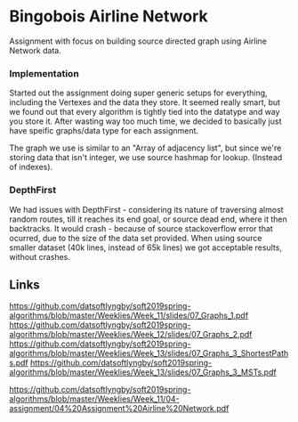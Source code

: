 # Bingobois Airline Network
Assignment with focus on building source directed graph using Airline Network data.

### Implementation

Started out the assignment doing super generic setups for everything, including the Vertexes and the data they store. It seemed really smart, but we found out that every algorithm is tightly tied into the datatype and way you store it. After wasting way too much time, we decided to basically just have speific graphs/data type for each assignment.


The graph we use is similar to an "Array of adjacency list", but since we're storing data that isn't integer, we use source hashmap for lookup. (Instead of indexes).


### DepthFirst

We had issues with DepthFirst - considering its nature of traversing almost random routes, till it reaches its end goal, or source dead end, where it then backtracks. It would crash - because of source stackoverflow error that ocurred, due to the size of the data set provided. When using source smaller dataset (40k lines, instead of 65k lines) we got acceptable results, without crashes.



## Links
https://github.com/datsoftlyngby/soft2019spring-algorithms/blob/master/Weeklies/Week_11/slides/07_Graphs_1.pdf
https://github.com/datsoftlyngby/soft2019spring-algorithms/blob/master/Weeklies/Week_12/slides/07_Graphs_2.pdf
https://github.com/datsoftlyngby/soft2019spring-algorithms/blob/master/Weeklies/Week_13/slides/07_Graphs_3_ShortestPaths.pdf
https://github.com/datsoftlyngby/soft2019spring-algorithms/blob/master/Weeklies/Week_13/slides/07_Graphs_3_MSTs.pdf

https://github.com/datsoftlyngby/soft2019spring-algorithms/blob/master/Weeklies/Week_11/04-assignment/04%20Assignment%20Airline%20Network.pdf
